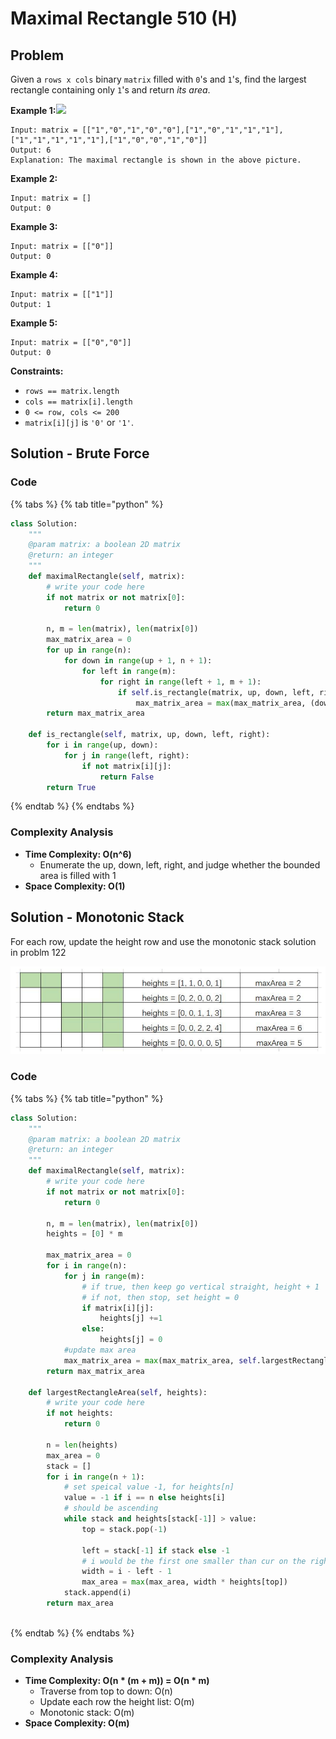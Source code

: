 # Maximal Rectangle 510 (H)

## Problem

Given a `rows x cols` binary `matrix` filled with `0`'s and `1`'s, find the largest rectangle containing only `1`'s and return _its area_.

**Example 1:**![](https://assets.leetcode.com/uploads/2020/09/14/maximal.jpg)

```
Input: matrix = [["1","0","1","0","0"],["1","0","1","1","1"],["1","1","1","1","1"],["1","0","0","1","0"]]
Output: 6
Explanation: The maximal rectangle is shown in the above picture.
```

**Example 2:**

```
Input: matrix = []
Output: 0
```

**Example 3:**

```
Input: matrix = [["0"]]
Output: 0
```

**Example 4:**

```
Input: matrix = [["1"]]
Output: 1
```

**Example 5:**

```
Input: matrix = [["0","0"]]
Output: 0
```

**Constraints:**

* `rows == matrix.length`
* `cols == matrix[i].length`
* `0 <= row, cols <= 200`
* `matrix[i][j]` is `'0'` or `'1'`.

## Solution - Brute Force

### Code

{% tabs %}
{% tab title="python" %}
```python
class Solution:
    """
    @param matrix: a boolean 2D matrix
    @return: an integer
    """
    def maximalRectangle(self, matrix):
        # write your code here
        if not matrix or not matrix[0]:
            return 0
        
        n, m = len(matrix), len(matrix[0])
        max_matrix_area = 0
        for up in range(n):
            for down in range(up + 1, n + 1):
                for left in range(m):
                    for right in range(left + 1, m + 1):
                        if self.is_rectangle(matrix, up, down, left, right):
                            max_matrix_area = max(max_matrix_area, (down - up) * (right - left))
        return max_matrix_area
    
    def is_rectangle(self, matrix, up, down, left, right):
        for i in range(up, down):
            for j in range(left, right):
                if not matrix[i][j]:
                    return False
        return True
```
{% endtab %}
{% endtabs %}

### Complexity Analysis

* **Time Complexity: O(n^6)**
  * Enumerate the up, down, left, right, and judge whether the bounded area is filled with 1
* **Space Complexity: O(1)**



## Solution - Monotonic Stack

For each row, update the height row and use the monotonic stack solution in problm 122

![](<../../../.gitbook/assets/Screen Shot 2021-06-17 at 12.59.17 PM.png>)

### Code

{% tabs %}
{% tab title="python" %}
```python
class Solution:
    """
    @param matrix: a boolean 2D matrix
    @return: an integer
    """
    def maximalRectangle(self, matrix):
        # write your code here
        if not matrix or not matrix[0]:
            return 0
        
        n, m = len(matrix), len(matrix[0])
        heights = [0] * m
        
        max_matrix_area = 0
        for i in range(n):
            for j in range(m):
                # if true, then keep go vertical straight, height + 1
                # if not, then stop, set height = 0
                if matrix[i][j]:
                    heights[j] +=1
                else:
                    heights[j] = 0
            #update max area
            max_matrix_area = max(max_matrix_area, self.largestRectangleArea(heights))
        return max_matrix_area
        
    def largestRectangleArea(self, heights):
        # write your code here
        if not heights:
            return 0
        
        n = len(heights)
        max_area = 0
        stack = []
        for i in range(n + 1):
            # set speical value -1, for heights[n]
            value = -1 if i == n else heights[i]
            # should be ascending
            while stack and heights[stack[-1]] > value:
                top = stack.pop(-1)

                left = stack[-1] if stack else -1
                # i would be the first one smaller than cur on the right side
                width = i - left - 1
                max_area = max(max_area, width * heights[top])
            stack.append(i)
        return max_area
      
```
{% endtab %}
{% endtabs %}

### Complexity Analysis

* **Time Complexity: O(n \* (m + m)) = O(n \* m)**
  * Traverse from top to down: O(n)
  * Update each row the height list: O(m)
  * Monotonic stack: O(m)
* **Space Complexity: O(m)**

